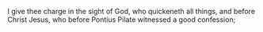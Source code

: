 I give thee charge in the sight of God, who quickeneth all things, and before Christ Jesus, who before Pontius Pilate witnessed a good confession;
